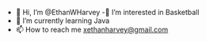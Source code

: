 - 👋 Hi, I’m @EthanWHarvey
-🧿 I’m interested in Basketball
- 🌱 I’m currently learning Java
- 📫 How to reach me xethanharvey@gmail.com

<!---
EthanWHarvey/EthanWHarvey is a ✨ special ✨ repository because its `README.md` (this file) appears on your GitHub profile.
You can click the Preview link to take a look at your changes.
--->
